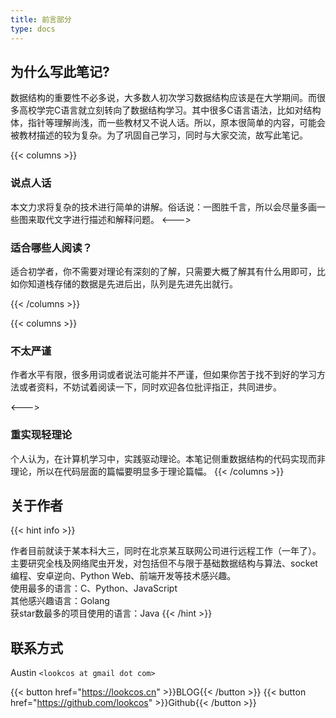```yaml
---
title: 前言部分
type: docs
---
```


## 为什么写此笔记?  

数据结构的重要性不必多说，大多数人初次学习数据结构应该是在大学期间。而很多高校学完C语言就立刻转向了数据结构学习。其中很多C语言语法，比如对结构体，指针等理解尚浅，而一些教材又不说人话。所以，原本很简单的内容，可能会被教材描述的较为复杂。为了巩固自己学习，同时与大家交流，故写此笔记。

{{< columns >}} <!-- begin columns block -->

### 说点人话

本文力求将复杂的技术进行简单的讲解。俗话说：一图胜千言，所以会尽量多画一些图来取代文字进行描述和解释问题。
<---> <!-- magic separator, between columns -->

### 适合哪些人阅读？

适合初学者，你不需要对理论有深刻的了解，只需要大概了解其有什么用即可，比如你知道栈存储的数据是先进后出，队列是先进先出就行。

{{< /columns >}}

{{< columns >}} <!-- begin columns block -->

### 不太严谨  

作者水平有限，很多用词或者说法可能并不严谨，但如果你苦于找不到好的学习方法或者资料，不妨试着阅读一下，同时欢迎各位批评指正，共同进步。

<---> <!-- magic separator, between columns -->

### 重实现轻理论  

个人认为，在计算机学习中，实践驱动理论。本笔记侧重数据结构的代码实现而非理论，所以在代码层面的篇幅要明显多于理论篇幅。
{{< /columns >}}

## 关于作者  

{{< hint info >}}

作者目前就读于某本科大三，同时在北京某互联网公司进行远程工作（一年了）。主要研究全栈及网络爬虫开发，对包括但不与限于基础数据结构与算法、socket编程、安卓逆向、Python Web、前端开发等技术感兴趣。  
使用最多的语言：C、Python、JavaScript  
其他感兴趣语言：Golang  
获star数最多的项目使用的语言：Java
{{< /hint >}}

## 联系方式  

Austin `<lookcos at gmail dot com>`

{{< button href="https://lookcos.cn" >}}BLOG{{< /button >}}
{{< button href="https://github.com/lookcos" >}}Github{{< /button >}}
